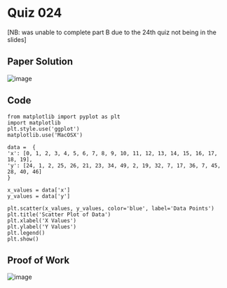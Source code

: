 # Quiz 024

[NB: was unable to complete part B due to the 24th quiz not being in the slides]
## Paper Solution

![image](https://github.com/user-attachments/assets/636340f3-1f8e-4e44-8a13-ce95e4445eef)

## Code

```
from matplotlib import pyplot as plt
import matplotlib
plt.style.use('ggplot')
matplotlib.use('MacOSX')

data =  {
'x': [0, 1, 2, 3, 4, 5, 6, 7, 8, 9, 10, 11, 12, 13, 14, 15, 16, 17, 18, 19],
'y': [24, 1, 2, 25, 26, 21, 23, 34, 49, 2, 19, 32, 7, 17, 36, 7, 45, 28, 40, 46]
}

x_values = data['x']
y_values = data['y']

plt.scatter(x_values, y_values, color='blue', label='Data Points')
plt.title('Scatter Plot of Data')
plt.xlabel('X Values')
plt.ylabel('Y Values')
plt.legend()
plt.show()
```

## Proof of Work
![image](https://github.com/user-attachments/assets/18172013-2f27-4f3f-99b4-6f0e44d392c3)
